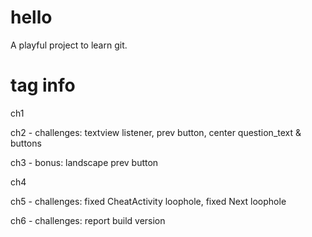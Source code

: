 # hello
A playful project to learn git.

# tag info
ch1

ch2 - challenges: textview listener, prev button, center question_text & buttons

ch3 - bonus: landscape prev button

ch4

ch5 - challenges: fixed CheatActivity loophole, fixed Next loophole

ch6 - challenges: report build version
